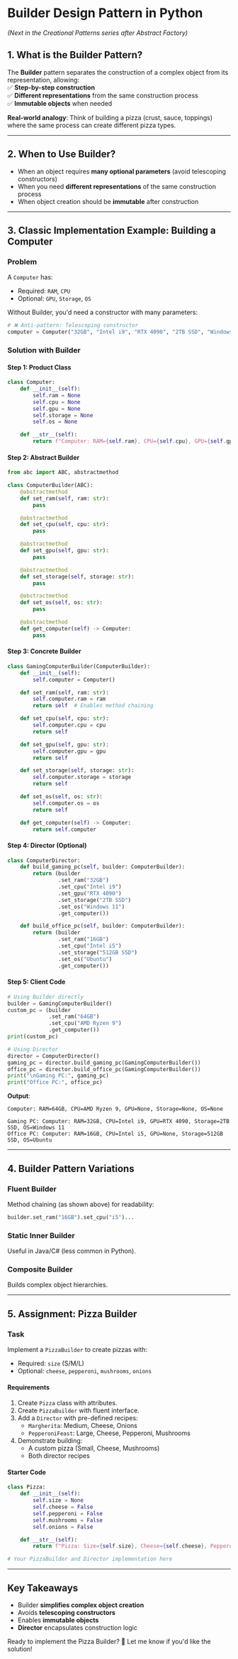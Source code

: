# **Builder Design Pattern in Python**  
*(Next in the Creational Patterns series after Abstract Factory)*  

## **1. What is the Builder Pattern?**  
The **Builder** pattern separates the construction of a complex object from its representation, allowing:  
✅ **Step-by-step construction**  
✅ **Different representations** from the same construction process  
✅ **Immutable objects** when needed  

**Real-world analogy**: Think of building a pizza (crust, sauce, toppings) where the same process can create different pizza types.  

---

## **2. When to Use Builder?**  
- When an object requires **many optional parameters** (avoid telescoping constructors)  
- When you need **different representations** of the same construction process  
- When object creation should be **immutable** after construction  

---

## **3. Classic Implementation Example: Building a Computer**  

### **Problem**  
A `Computer` has:  
- Required: `RAM`, `CPU`  
- Optional: `GPU`, `Storage`, `OS`  

Without Builder, you'd need a constructor with many parameters:  
```python
# ❌ Anti-pattern: Telescoping constructor
computer = Computer("32GB", "Intel i9", "RTX 4090", "2TB SSD", "Windows 11")
```

### **Solution with Builder**  

#### **Step 1: Product Class**  
```python
class Computer:
    def __init__(self):
        self.ram = None
        self.cpu = None
        self.gpu = None
        self.storage = None
        self.os = None

    def __str__(self):
        return f"Computer: RAM={self.ram}, CPU={self.cpu}, GPU={self.gpu}, Storage={self.storage}, OS={self.os}"
```

#### **Step 2: Abstract Builder**  
```python
from abc import ABC, abstractmethod

class ComputerBuilder(ABC):
    @abstractmethod
    def set_ram(self, ram: str):
        pass

    @abstractmethod
    def set_cpu(self, cpu: str):
        pass

    @abstractmethod
    def set_gpu(self, gpu: str):
        pass

    @abstractmethod
    def set_storage(self, storage: str):
        pass

    @abstractmethod
    def set_os(self, os: str):
        pass

    @abstractmethod
    def get_computer(self) -> Computer:
        pass
```

#### **Step 3: Concrete Builder**  
```python
class GamingComputerBuilder(ComputerBuilder):
    def __init__(self):
        self.computer = Computer()

    def set_ram(self, ram: str):
        self.computer.ram = ram
        return self  # Enables method chaining

    def set_cpu(self, cpu: str):
        self.computer.cpu = cpu
        return self

    def set_gpu(self, gpu: str):
        self.computer.gpu = gpu
        return self

    def set_storage(self, storage: str):
        self.computer.storage = storage
        return self

    def set_os(self, os: str):
        self.computer.os = os
        return self

    def get_computer(self) -> Computer:
        return self.computer
```

#### **Step 4: Director (Optional)**  
```python
class ComputerDirector:
    def build_gaming_pc(self, builder: ComputerBuilder):
        return (builder
                .set_ram("32GB")
                .set_cpu("Intel i9")
                .set_gpu("RTX 4090")
                .set_storage("2TB SSD")
                .set_os("Windows 11")
                .get_computer())

    def build_office_pc(self, builder: ComputerBuilder):
        return (builder
                .set_ram("16GB")
                .set_cpu("Intel i5")
                .set_storage("512GB SSD")
                .set_os("Ubuntu")
                .get_computer())
```

#### **Step 5: Client Code**  
```python
# Using Builder directly
builder = GamingComputerBuilder()
custom_pc = (builder
             .set_ram("64GB")
             .set_cpu("AMD Ryzen 9")
             .get_computer())
print(custom_pc)

# Using Director
director = ComputerDirector()
gaming_pc = director.build_gaming_pc(GamingComputerBuilder())
office_pc = director.build_office_pc(GamingComputerBuilder())
print("\nGaming PC:", gaming_pc)
print("Office PC:", office_pc)
```

**Output**:  
```
Computer: RAM=64GB, CPU=AMD Ryzen 9, GPU=None, Storage=None, OS=None

Gaming PC: Computer: RAM=32GB, CPU=Intel i9, GPU=RTX 4090, Storage=2TB SSD, OS=Windows 11
Office PC: Computer: RAM=16GB, CPU=Intel i5, GPU=None, Storage=512GB SSD, OS=Ubuntu
```

---

## **4. Builder Pattern Variations**  
### **Fluent Builder**  
Method chaining (as shown above) for readability:  
```python
builder.set_ram("16GB").set_cpu("i5")...
```

### **Static Inner Builder**  
Useful in Java/C# (less common in Python).  

### **Composite Builder**  
Builds complex object hierarchies.  

---

## **5. Assignment: Pizza Builder**  

### **Task**  
Implement a `PizzaBuilder` to create pizzas with:  
- Required: `size` (S/M/L)  
- Optional: `cheese`, `pepperoni`, `mushrooms`, `onions`  

#### **Requirements**  
1. Create `Pizza` class with attributes.  
2. Create `PizzaBuilder` with fluent interface.  
3. Add a `Director` with pre-defined recipes:  
   - `Margherita`: Medium, Cheese, Onions  
   - `PepperoniFeast`: Large, Cheese, Pepperoni, Mushrooms  
4. Demonstrate building:  
   - A custom pizza (Small, Cheese, Mushrooms)  
   - Both director recipes  

#### **Starter Code**  
```python
class Pizza:
    def __init__(self):
        self.size = None
        self.cheese = False
        self.pepperoni = False
        self.mushrooms = False
        self.onions = False

    def __str__(self):
        return f"Pizza: Size={self.size}, Cheese={self.cheese}, Pepperoni={self.pepperoni}, Mushrooms={self.mushrooms}, Onions={self.onions}"

# Your PizzaBuilder and Director implementation here
```

---

## **Key Takeaways**  
- Builder **simplifies complex object creation**  
- Avoids **telescoping constructors**  
- Enables **immutable objects**  
- **Director** encapsulates construction logic  

Ready to implement the Pizza Builder? 🍕 Let me know if you'd like the solution!